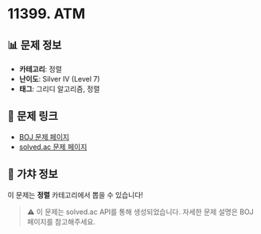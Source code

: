# 11399. ATM

## 📊 문제 정보
- **카테고리**: 정렬
- **난이도**: Silver IV (Level 7)
- **태그**: 그리디 알고리즘, 정렬

## 🔗 문제 링크
- [BOJ 문제 페이지](https://www.acmicpc.net/problem/11399)
- [solved.ac 문제 페이지](https://solved.ac/problems/11399)

## 🎯 가챠 정보
이 문제는 **정렬** 카테고리에서 뽑을 수 있습니다!

> ⚠️ 이 문제는 solved.ac API를 통해 생성되었습니다. 
> 자세한 문제 설명은 BOJ 페이지를 참고해주세요.

